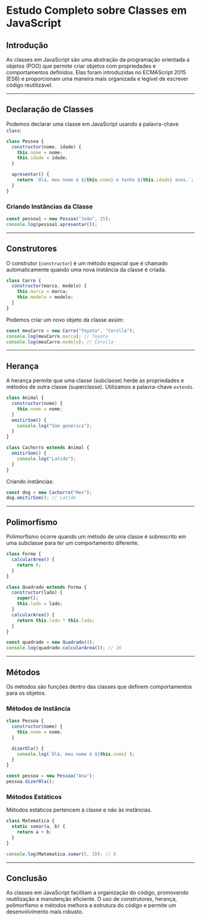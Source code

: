 # Estudo Completo sobre Classes em JavaScript

## Introdução

As classes em JavaScript são uma abstração da programação orientada a objetos (POO) que permite criar objetos com propriedades e comportamentos definidos. Elas foram introduzidas no ECMAScript 2015 (ES6) e proporcionam uma maneira mais organizada e legível de escrever código reutilizável.

---

## Declaração de Classes

Podemos declarar uma classe em JavaScript usando a palavra-chave `class`:

```javascript
class Pessoa {
  constructor(nome, idade) {
    this.nome = nome;
    this.idade = idade;
  }

  apresentar() {
    return `Olá, meu nome é ${this.nome} e tenho ${this.idade} anos.`;
  }
}
```

### Criando Instâncias da Classe

```javascript
const pessoa1 = new Pessoa("João", 25);
console.log(pessoa1.apresentar());
```

---

## Construtores

O construtor (`constructor`) é um método especial que é chamado automaticamente quando uma nova instância da classe é criada.

```javascript
class Carro {
  constructor(marca, modelo) {
    this.marca = marca;
    this.modelo = modelo;
  }
}
```

Podemos criar um novo objeto da classe assim:

```javascript
const meuCarro = new Carro("Toyota", "Corolla");
console.log(meuCarro.marca); // Toyota
console.log(meuCarro.modelo); // Corolla
```

---

## Herança

A herança permite que uma classe (subclasse) herde as propriedades e métodos de outra classe (superclasse). Utilizamos a palavra-chave `extends`.

```javascript
class Animal {
  constructor(nome) {
    this.nome = nome;
  }
  emitirSom() {
    console.log("Som genérico");
  }
}

class Cachorro extends Animal {
  emitirSom() {
    console.log("Latido");
  }
}
```

Criando instâncias:

```javascript
const dog = new Cachorro("Rex");
dog.emitirSom(); // Latido
```

---

## Polimorfismo

Polimorfismo ocorre quando um método de uma classe é sobrescrito em uma subclasse para ter um comportamento diferente.

```javascript
class Forma {
  calcularArea() {
    return 0;
  }
}

class Quadrado extends Forma {
  constructor(lado) {
    super();
    this.lado = lado;
  }
  calcularArea() {
    return this.lado * this.lado;
  }
}

const quadrado = new Quadrado(4);
console.log(quadrado.calcularArea()); // 16
```

---

## Métodos

Os métodos são funções dentro das classes que definem comportamentos para os objetos.

### Métodos de Instância

```javascript
class Pessoa {
  constructor(nome) {
    this.nome = nome;
  }

  dizerOla() {
    console.log(`Olá, meu nome é ${this.nome}`);
  }
}

const pessoa = new Pessoa("Ana");
pessoa.dizerOla();
```

### Métodos Estáticos

Métodos estáticos pertencem à classe e não às instâncias.

```javascript
class Matematica {
  static somar(a, b) {
    return a + b;
  }
}

console.log(Matematica.somar(5, 3)); // 8
```

---

## Conclusão

As classes em JavaScript facilitam a organização do código, promovendo reutilização e manutenção eficiente. O uso de construtores, herança, polimorfismo e métodos melhora a estrutura do código e permite um desenvolvimento mais robusto.
